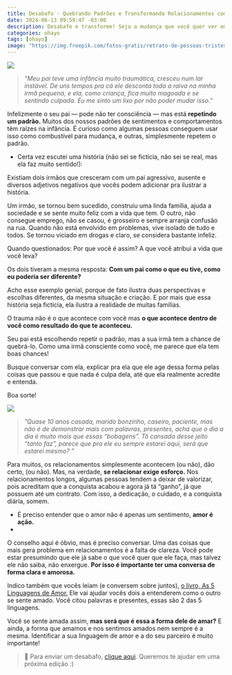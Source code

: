 ```yaml
---
title: Desabafo - Quebrando Padrões e Transformando Relacionamentos com Amor e Comunicação!
date: 2024-06-13 09:59:47 -03:00
description: Desabafe e transforme! Seja a mudança que você quer ver em seu relacionamento. Converse, ouça, compreenda e ame. Juntos, vocês podem construir um futuro melhor!
categories: ohayo
tags: [ohayo]
image: "https://img.freepik.com/fotos-gratis/retrato-de-pessoas-tristes-juntas_23-2150943399.jpg"
---
```


![](https://cdn.jsdelivr.net/gh/geanramos/files/img/desabafo.png)

> _“Meu pai teve uma infância muito traumática, cresceu num lar instável. De uns tempos pra cá ele desconta toda a raiva na minha irmã pequena, e ela, como criança, fica muito magoada e se sentindo culpada. Eu me sinto um lixo por não poder mudar isso.”_

Infelizmente o seu pai — pode não ter consciência — mas está  **repetindo um padrão.** Muitos dos nossos padrões de sentimentos e comportamentos têm raízes na infância. É curioso como algumas pessoas conseguem usar isso como combustível para mudança, e outras, simplesmente repetem o padrão.

-   Certa vez escutei uma história (não sei se fictícia, não sei se real, mas ela faz muito sentido!):
    

Existiam dois irmãos que cresceram com um pai agressivo, ausente e diversos adjetivos negativos que vocês podem adicionar pra ilustrar a história.

Um irmão, se tornou bem sucedido, construiu uma linda família, ajuda a sociedade e se sente muito feliz com a vida que tem. O outro, não consegue emprego, não se casou, é grosseiro e sempre arranja confusão na rua. Quando não está envolvido em problemas, vive isolado de tudo e todos. Se tornou viciado em drogas e claro, se considera bastante infeliz.

Quando questionados: Por que você é assim? A que você atribui a vida que você leva?

Os dois tiveram a mesma resposta:  **Com um pai como o que eu tive, como eu poderia ser diferente?**

Acho esse exemplo genial, porque de fato ilustra duas perspectivas e escolhas diferentes, da mesma situação e criação. E por mais que essa história seja fictícia, ela ilustra a realidade de muitas famílias.

O trauma não é o que acontece com você mas  **o que acontece dentro de você como resultado do que te aconteceu.**

Seu pai está escolhendo repetir o padrão, mas a sua irmã tem a chance de quebrá-lo. Como uma irmã consciente como você, me parece que ela tem boas chances!

Busque conversar com ela, explicar pra ela que ele age dessa forma pelas coisas que passou e que nada é culpa dela, até que ela realmente acredite e entenda.

Boa sorte!

![](https://cdn.jsdelivr.net/gh/geanramos/files/img/desabafo.png)
> _”Quase 10 anos casada, marido bonzinho, caseiro, paciente, mas não é de demonstrar mais com palavras, presentes, acha que o dia a dia é
> muito mais que essas “bobagens”. Tô cansada desse jeito “tanto faz”,
> parece que pra ele eu sempre estarei aqui, será que estarei mesmo? ”_

Para muitos, os relacionamentos simplesmente acontecem (ou não), dão certo, (ou não). Mas, na verdade,  **se relacionar exige esforço.**  Nos relacionamentos longos, algumas pessoas tendem a deixar de valorizar, pois acreditam que a conquista acabou e agora já tá “ganho”, já que possuem até um contrato. Com isso, a dedicação, o cuidado, e a conquista diária, somem.

-   É preciso entender que o amor não é apenas um sentimento,  **amor é ação.**
- 
O conselho aqui é óbvio, mas é preciso conversar. Uma das coisas que mais gera problema em relacionamentos é a falta de clareza. Você pode estar presumindo que ele já sabe o que você quer que ele faça, mas talvez ele não saiba, não enxergue.  **Por isso é importante ter uma conversa de forma clara e amorosa.**

Indico também que vocês leiam (e conversem sobre juntos),  [o livro, As 5 Linguagens de Amor.](https://amzn.to/4ch4par)  Ele vai ajudar vocês dois a entenderem como o outro se sente amado. Você citou palavras e presentes, essas são 2 das 5 linguagens.

Você se sente amada assim,  **mas será que é essa a forma dele de amar?**  E ainda, a forma que amamos e nos sentimos amados nem sempre é a mesma. Identificar a sua linguagem de amor e a do seu parceiro é muito importante!

> 🦋 Para enviar um desabafo, [clique aqui](https://forms.gle/zezBcJu3XH8MM3sq7). Queremos te ajudar em uma próxima edição :)
